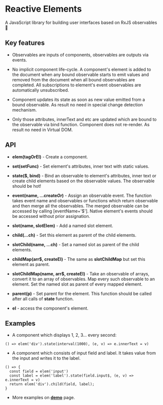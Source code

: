 # Reactive Elements

A JavaScript library for building user interfaces based on RxJS observables 🚀 

## Key features

- Observables are inputs of components, observables are outputs via events.

- No implicit component life-cycle. A component's element is added to the document when any bound observable starts to emit values and removed from the document when all bound observables are completed. All subscriptions to element's event observables are automatically unsubscribed.

- Component updates its state as soon as new value emitted from a bound observable. As result no need in special change detection mechanism. 

- Only those attributes, innerText and etc are updated which are bound to the observable via bind function. Component does not re-render. As result no need in Virtual DOM.


## API

- **elem(tagOrEl)** - Create a component.

- **set(setFunc)** - Set element's attributes, inner text with static values.

- **state($, bind)** - Bind an observable to element's attributes, inner text or create child elements based on the observable values. The observable should be hot!

- **event(name, ...create$Or$)** - Assign an observable event. The function takes event name and observables or functions which return observable and then merge all the observables. The merged observable can be accessed by calling [eventName+'$'].
Native element's events should be accessed without prior assignation. 

- **slot(name, slotElem)** - Add a named slot element.

- **child(...ch)** - Set this element as parent of the child elements.

- **slotChild(name, ...ch)** - Set a named slot as parent of the child elements.

- **childMap(arr$, createEl)** - The same as **slotChildMap** but set this element as parent. 

- **slotChildMap(name, arr$, createEl)** - Take an observable of arrays, convert it to an array of observables. Map every such observable to an element. Set the named slot as parent of every mapped element.

- **parent(p)** - Set parent for the element. This function should be called after all calls of **state** function.

- **el** - access the component's element.


## Examples

- A component which displays 1, 2, 3... every second:
```
() => elem('div').state(interval(1000), (e, v) => e.innerText = v)
```

- A component which consists of input field and label. It takes value from the input and writes it to the label.
```
() => { 
  const field = elem('input')
  const label = elem('label').state(field.input$, (e, v) => e.innerText = v)
  return elem('div').child(field, label);
}
```
- More examples on **[demo](https://es-repo.github.io/reactive-elements/demo/dist/)** page.
